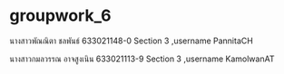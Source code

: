 # groupwork_6


นางสาวพัณณิตา ชลพันธ์ 633021148-0 Section 3 ,username PannitaCH

นางสาวกมลวรรณ อาจสูงเนิน 633021113-9 Section 3 ,username KamolwanAT
